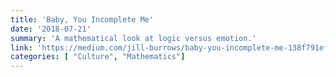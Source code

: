 ```yaml
---
title: 'Baby, You Incomplete Me'
date: '2018-07-21'
summary: 'A mathematical look at logic versus emotion.'
link: 'https://medium.com/jill-burrows/baby-you-incomplete-me-138f791ef049'
categories: [ "Culture", "Mathematics"]
---
```


